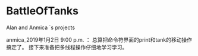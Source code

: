# BattleOfTanks
Alan and Anmica `s projects

anmica_2019年1月2日 9:00 p.m. ：
总算把命令符界面的print和tank的移动操作搞定了。
接下来准备把多线程操作仔细地学习学习。
